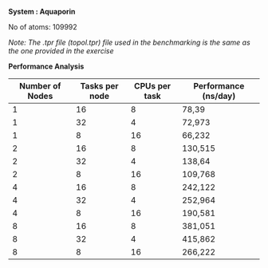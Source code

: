 **System : Aquaporin**

No of atoms: 109992

*Note: The .tpr file (topol.tpr) file used in the benchmarking is the same as the one provided in the exercise*

**Performance Analysis**

| Number of Nodes | Tasks per node | CPUs per task | Performance (ns/day) |
| ----------------|----------------|---------------|----------------------|
|      1          |      16        |      8        |     78,39            |
|      1          |      32        |      4        |    72,973            |
|      1          |      8         |     16        |    66,232            |
|      2          |      16        |      8        |   130,515            |
|      2          |      32        |      4        |    138,64            |
|      2          |       8        |     16        |   109,768            |
|      4          |      16        |      8        |   242,122            |
|      4          |      32        |      4        |   252,964            |
|      4          |       8        |     16        |   190,581            |
|      8          |      16        |      8        |   381,051            |
|      8          |      32        |      4        |   415,862            |
|      8          |       8        |     16        |   266,222            |
